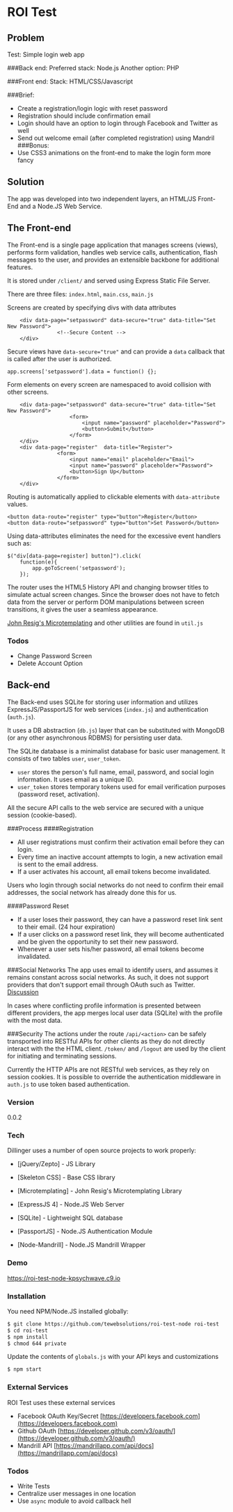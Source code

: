 # ROI Test

Problem
--------
Test: Simple login web app

###Back end:
Preferred stack: Node.js
Another option: PHP

###Front end:
Stack: HTML/CSS/Javascript

###Brief:

- Create a registration/login logic with reset password
- Registration should include confirmation email
- Login should have an option to login through Facebook and Twitter as well
- Send out welcome email (after completed registration) using Mandril
###Bonus:
- Use CSS3 animations on the front-end to make the login form more fancy

Solution
----------
The app was developed into two independent layers, an HTML/JS Front-End and a Node.JS Web Service.

## The Front-end

The Front-end is a single page application that manages screens (views), performs form validation, handles web service calls, authentication, flash messages to the user, and provides an extensible backbone for additional features.

It is stored under `/client/` and served using Express Static File Server.

There are three files: `index.html`, `main.css`, `main.js`

Screens are created by specifying divs with data attributes

		<div data-page="setpassword" data-secure="true" data-title="Set New Password">
					<!--Secure Content -->
		</div>

Secure views have `data-secure="true"` and can provide a `data` callback that is called after the user is authorized.

`app.screens['setpassword'].data = function() {};	`

Form elements on every screen are namespaced to avoid collision with other screens. 

		<div data-page="setpassword" data-secure="true" data-title="Set New Password">
						<form>
							<input name="password" placeholder="Password">
							<button>Submit</button>
						</form>
		</div>
		<div data-page="register"  data-title="Register">
					<form>
						<input name="email" placeholder="Email">
						<input name="password" placeholder="Password">
						<button>Sign Up</button>
					</form>
		</div>
	

Routing is automatically applied to clickable elements with `data-attribute` values.

	<button data-route="register" type="button">Register</button>
	<button data-route="setpassword" type="button">Set Password</button>

Using data-attributes eliminates the need for the excessive event handlers such as:

	$("div[data-page=register] button]").click(
		function(e){
			app.goToScreen('setpassword');
		});
		
The router uses the HTML5 History API and changing browser titles to simulate actual screen changes. Since the browser does not have to fetch data from the server or perform DOM manipulations between screen transitions, it gives the user a seamless appearance. 

[John Resig's Microtemplating](http://ejohn.org/blog/javascript-micro-templating/) and other utilities are found in `util.js`

### Todos

 - Change Password Screen
 - Delete Account Option


## Back-end

The Back-end uses SQLite for storing user information and utilizes ExpressJS/PassportJS for web services (`index.js`) and authentication (`auth.js`).

It uses a DB abstraction (`db.js`) layer that can be substituted with MongoDB (or any other asynchronous RDBMS) for persisting user data. 

The SQLite database is a minimalist database for basic user management. It consists of two tables `user`, `user_token`. 

- `user` stores the person's full name, email, password, and social login information. It uses email as a unique ID.
- `user_token` stores temporary tokens used for email verification purposes (password reset, activation).

All the secure API calls to the web service are secured with a unique session (cookie-based).

###Process
####Registration

- All user registrations must confirm their activation email before they can login.
- Every time an inactive account attempts to login, a new activation email is sent to the email address.
- If a user activates his account, all email tokens become invalidated.

Users who login through social networks do not need to confirm their email addresses, the social network has already done this for us.

####Password Reset
 
- If a user loses their password, they can have a password reset link sent to their email. (24 hour expiration)
- If a user clicks on a password reset link, they will become authenticated and be given the opportunity to set their new password.
- Whenever a user sets his/her password, all email tokens become invalidated.


###Social Networks
The app uses email to identify users, and assumes it remains constant across social networks. As such, it does not support providers that don't support email through OAuth such as Twitter. [Discussion](http://bit.ly/1Vuq82C)

In cases where conflicting profile information is presented between different providers, the app merges local user data (SQLite) with the profile with the most data. 

###Security
The actions under the route `/api/<action>` can be safely transported into RESTful APIs for other clients as they do not directly interact with the the HTML client.  `/token/` and `/logout` are used by the client for initiating and terminating sessions.

Currently the HTTP APIs are not RESTful web services, as they rely on session cookies. It is possible to override the authentication middleware in `auth.js` to use token based authentication.



### Version
0.0.2

### Tech

Dillinger uses a number of open source projects to work properly:

* [jQuery/Zepto] - JS Library
* [Skeleton CSS] - Base CSS library
* [Microtemplating] - John Resig's Microtemplating Library

* [ExpressJS 4] - Node.JS Web Server
* [SQLite] - Lightweight SQL database
* [PassportJS] - Node.JS Authentication Module
* [Node-Mandrill] - Node.JS Mandrill Wrapper

### Demo
https://roi-test-node-kpsychwave.c9.io


### Installation

You need NPM/Node.JS installed globally:

```sh
$ git clone https://github.com/tewebsolutions/roi-test-node roi-test
$ cd roi-test
$ npm install
$ chmod 644 private
```
Update the contents of `globals.js` with your API keys and customizations
```sh
$ npm start
```

### External Services

ROI Test uses these external services

* Facebook OAuth Key/Secret [https://developers.facebook.com](https://developers.facebook.com)
* Github OAuth [https://developer.github.com/v3/oauth/](https://developer.github.com/v3/oauth/)
* Mandrill API [https://mandrillapp.com/api/docs](https://mandrillapp.com/api/docs)


### Todos

 - Write Tests
 - Centralize user messages in one location
 - Use `async` module to avoid callback hell

